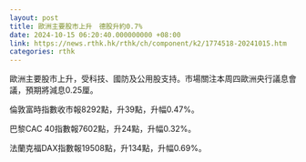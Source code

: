 ```yaml
---
layout: post
title: 歐洲主要股市上升　德股升約0.7%
date: 2024-10-15 06:20:40.000000000 +08:00
link: https://news.rthk.hk/rthk/ch/component/k2/1774518-20241015.htm
categories: rthk
---
```


歐洲主要股市上升，受科技、國防及公用股支持。市場關注本周四歐洲央行議息會議，預期將減息0.25厘。

倫敦富時指數收市報8292點，升39點，升幅0.47%。

巴黎CAC 40指數報7602點，升24點，升幅0.32%。

法蘭克福DAX指數報19508點，升134點，升幅0.69%。
